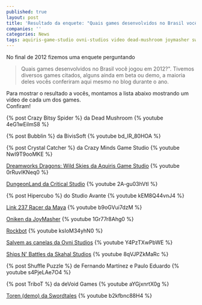 ```yaml
---
published: true
layout: post
title: 'Resultado da enquete: "Quais games desenvolvidos no Brasil você jogou em 2012?"'
companies: ''
categories: News
tags: aquiris-game-studio ovni-studios video dead-mushroom joymasher swordtales demo devoid-games skahal-studios studio-avante bivissoft
---
```

No final de 2012 fizemos uma enquete perguntando 
> Quais games desenvolvidos no Brasil voc&#234; jogou em 2012?&quot;. Tivemos diversos games citados, alguns ainda em beta ou demo, a maioria deles voc&#234;s conferiram aqui mesmo no blog durante o ano.

Para mostrar o resultado a voc&#234;s, montamos a lista abaixo mostrando um v&#237;deo de cada um dos games.  
Confiram!

{% post Crazy Bitsy Spider %} da Dead Mushroom
{% youtube 4eG1wEilmS8 %}

{% post Bubblin %} da BivisSoft
{% youtube bd_IR_80HOA %}

{% post Crystal Catcher %} da Crazy Minds Game Studio
{% youtube NwI9T9ooMKE %}

[Dreamworks Dragons: Wild Skies da Aquiris Game Studio](http://cartoonnetwork.com/wild-skies/)
{% youtube 0rRuvlKNeq0 %}

[DungeonLand da Critical Studio](http://www.criticalstudio.com.br/)
{% youtube 2A-gu03hVtI %}

{% post Hipercubo %} do Studio Avante
{% youtube kEM8Q44vnJ4 %}

[Link 237 Racer da Maya](http://labs.maya.im/2012/02/bradesco-lanca-game-desenvolvido-pela-maya/)
{% youtube b9oGVui7dzM %}

[Oniken da JoyMasher](http://oniken.net)
{% youtube 1Gr77r8Ahg0 %}

[Rockbot](http://rockbot.upperland.net/)
{% youtube ksIoM34yhN0 %}

[Salvem as canelas da Ovni Studios](http://ovnistudios.com/salvemascanelas)
{% youtube Y4PzTXwPbWE %}

[Ships N' Battles da Skahal Studios](http://skahal.github.io/games/ships-n-battles)
{% youtube 8qVJPZkMaRc %}

{% post Shuffle Puzzle  %} de Fernando Mart&#237;nez e Paulo Eduardo
{% youtube s4PjeLAe7O4 %}

{% post TriboT %} da deVoid Games
{% youtube aYGjxnrtX0g %}

[Toren (demo) da Swordtales](http://toren-game.com/)
{% youtube b2kfbnc88H4 %}
